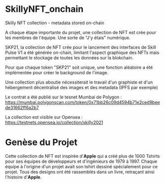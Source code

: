 # SkillyNFT_onchain
Skilly NFT collection - metadata stored on-chain

A chaque étape importante du projet, une collection de NFT est crée pour les membres de l'équipe. Une sorte de "J'y étais" numérique.

SKP21, la collection de NFT crée pour le lancement des interfaces de Skill Pulse V1 a été générée on-chain, limitant l'aspect graphique des NFTs mais permettant le stockage de toutes les données sur la blokchain. 

Pour que chaque token "SKP21" soit unique, une fonction aléatoire a été implémentée pour créer le background de l'image. 

Une collection plus aboutie nécessiterait le travail d'un graphiste et d'un hébergement décentralisé des images et des metadata (IPFS par exemple)

Le contrat a été publié sur le tesnet Mumbai de Polygon : https://mumbai.polygonscan.com/token/0x71bb26c09d4594b71e2ced9beede31662ff6a2b7

La collection est visible sur Opensea : https://testnets.opensea.io/collection/skilly2021


# Genèse du Projet
Cette collection de NFT est inspirée d'**Apple** qui a créé plus de 1000 Tshirts pour ses équipes de développeurs et d'ingénieurs de 1979 à 1997. Chaque équipe à l'origine d'un projet avait son tshirt dessiné spécialement pour ce projet. Tous des designs ont été rassemblés dans un livre, retraçant ainsi l'histoire d'**Apple**. 
